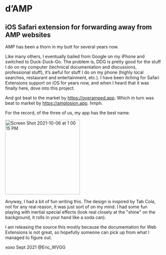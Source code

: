# d’AMP
## iOS Safari extension for forwarding away from AMP websites

AMP has been a thorn in my butt for several years now. 

Like many others, I eventually bailed from Google on my iPhone and switched to Duck-Duck-Go. The problem is, DDG is pretty good for the stuff I do on my computer (technical documentation and discussions, professional stuff), it’s awful for stuff I do on my phone (highly local searches, restaurant and entertainment, etc.). I have been itching for Safari Extensions support on iOS for years now, and when I heard that it was finally here, dove into this project.

And got beat to the market by https://overamped.app. Which in turn was beat to market by https://amplosion.app. hmph.

For the record, of the three of us, my app has the best name.

<img width="240" alt="Screen Shot 2021-10-06 at 1 00 15 PM" src="https://user-images.githubusercontent.com/617762/136250240-3ed9ce78-7dd3-45dc-8478-31933576f167.PNG">

Anyway, I had a bit of fun writing this. The design is inspired by Tab Cola, not for any real reason, it was just sort of on my mind. I had some fun playing with inertial special effects (look real closely at the "shine" on the background, it rolls in your hand like a soda can).

I am releasing the source this mostly because the documentation for Web Extensions is not great, so hopefully someone can pick up from what I managed to figure out.

xoxo Sept 2021 @Eric_WVGG
